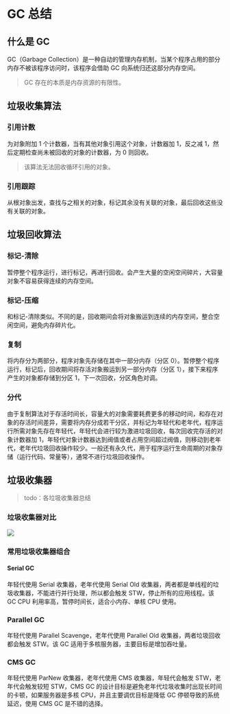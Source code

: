 # GC 总结
## 什么是 GC
GC（Garbage Collection）是一种自动的管理内存机制，当某个程序占用的部分内存不被该程序访问时，该程序会借助 GC 向系统归还这部分内存空间。

> GC 存在的本质是内存资源的有限性。

## 垃圾收集算法
### 引用计数
为对象附加 1 个计数器，当有其他对象引用这个对象，计数器加 1，反之减 1，然后定期检查尚未被回收的对象的计数器，为 0 则回收。

> 该算法无法回收循环引用的对象。

### 引用跟踪
从根对象出发，查找与之相关的对象，标记其余没有关联的对象，最后回收这些没有关联的对象。

## 垃圾回收算法
### 标记-清除
暂停整个程序运行，进行标记，再进行回收。会产生大量的空闲空间碎片，大容量对象不容易获得连续的内存空间。

### 标记-压缩
和标记-清除类似。不同的是，回收期间会将对象搬运到连续的内存空间，整合空闲空间，避免内存碎片化。

### 复制
将内存分为两部分，程序对象先存储在其中一部分内存（分区 0）。暂停整个程序运行，标记后，回收期间将存活对象搬运到另一部分内存（分区 1），接下来程序产生的对象都存储到分区 1，下一次回收，分区角色对调。

### 分代
由于复制算法对于存活时间长，容量大的对象需要耗费更多的移动时间，和存在对象的存活时间差异，需要将内存分成若干分区，并标记为年轻代和老年代，程序运行所需对象先存在年轻代，年轻代会进行较为激进垃圾回收，每次回收完存活的对象计数器加 1，年轻代对象计数器达到阀值或者占用空间超过阀值，则移动到老年代，老年代垃圾回收操作较少。一般还有永久代，用于程序运行生命周期的对象存储（运行代码、常量等），通常不进行垃圾回收操作。

## 垃圾收集器
> todo：各垃圾收集器总结

### 垃圾收集器对比
![](https://tva1.sinaimg.cn/large/0081Kckwgy1gk5eflfz0nj30u60l4n50.jpg)

### 常用垃圾收集器组合
#### Serial GC
年轻代使用 Serial 收集器，老年代使用 Serial Old 收集器，两者都是单线程的垃圾收集器，不能进行并行处理，所以都会触发 STW，停止所有的应用线程。该 GC CPU 利用率高，暂停时间长，适合小内存、单核 CPU 使用。

### Parallel GC
年轻代使用 Parallel Scavenge，老年代使用 Parallel Old 收集器，两者垃圾回收都会触发 STW。该 GC 适用于多核服务器，主要目标是增加吞吐量。

### CMS GC
年轻代使用 ParNew 收集器，老年代使用 CMS 收集器，年轻代会触发 STW，老年代会触发较短 STW，CMS GC 的设计目标是避免老年代垃圾收集时出现长时间的卡顿，如果服务器是多核 CPU，并且主要调优目标是降低 GC 停顿导致的系统延迟，使用 CMS GC 是不错的选择。
